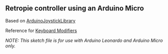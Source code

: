 ## Retropie controller using an Arduino Micro

Based on [ArduinoJoystickLibrary](https://github.com/MHeironimus/ArduinoJoystickLibrary)


Reference for [Keyboard Modifiers](https://www.arduino.cc/en/Reference/KeyboardModifiers)

_NOTE: This sketch file is for use with Arduino Leonardo and Arduino Micro only._

